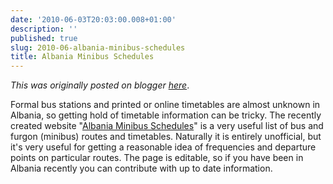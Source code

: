 ```yaml
---
date: '2010-06-03T20:03:00.008+01:00'
description: ''
published: true
slug: 2010-06-albania-minibus-schedules
title: Albania Minibus Schedules
---
```


*This was originally posted on blogger [here](https://blog.balkanology.com/2010/06/albania-minibus-schedules.html)*.

Formal bus stations and printed or online timetables are almost unknown in Albania, so getting hold of timetable information can be tricky. The recently created website "<a href="http://www.matinic.us/albania/furgon.php">Albania Minibus Schedules</a>" is a very useful list of bus and furgon (minibus) routes and timetables. Naturally it is entirely unofficial, but it's very useful for getting a reasonable idea of frequencies and departure points on particular routes. The page is editable, so if you have been in Albania recently you can contribute with up to date information.